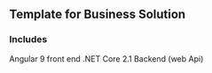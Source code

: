 ## Template for Business Solution

### Includes

Angular 9 front end
.NET Core 2.1 Backend (web Api)
